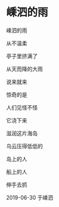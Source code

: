 # 嵊泗的雨

嵊泗的雨

从不温柔

亭子里挤满了

从天而降的大雨

说来就来

惊奇的是

人们见怪不怪

它浇下来

滋润这片海岛

乌云压得低低的

岛上的人

船上的人

伸手去抓

2019-06-30 于嵊泗
